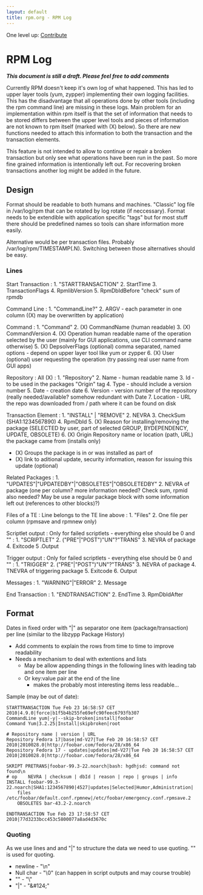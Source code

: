 ```yaml
---
layout: default
title: rpm.org - RPM Log
---
```

One level up: [Contribute](../contribute.html)

# RPM Log

 ***This document is still a draft. Please feel free to add comments***

Currently RPM doesn't keep it's own log of what happened. This has led to upper layer tools (yum, zypper) implementing their own logging facilities. This has the disadvantage that all operations done by other tools (including the rpm command line) are missing in these logs. Main problem for an implementation within rpm itself is that the set of information that needs to be stored differs between the upper level tools and pieces of information are not known to rpm itself (marked with (X) below). So there are new functions needed to attach this information to both the transaction and the transaction elements.

This feature is not intended to allow to continue or repair a broken transaction but only see what operations have been run in the past. So more fine grained information is intentionally left out. For recovering broken transactions another log might be added in the future.

## Design

Format should be readable to both humans and machines. "Classic" log file in /var/log/rpm that can be rotated by log rotate (if neccessary). Format needs to be extendible with application specific "tags" but for most stuff there should be predefined names so tools can share information more easily.

Alternative would be per transaction files. Probably /var/log/rpm/TIMESTAMP(.N). Switching between those alternatives should be easy.

### Lines
Start Transaction
: 1. "STARTTRANSACTION"
  2. StartTime
  3. TransactionFlags
  4. RpmlibVersion
  5.  RpmDbIdBefore "check" sum of rpmdb 

Command Line
: 1. "CommandLine?"
  2. ARGV - each parameter in one column ((X) may be overwritten by application) 

Command
: 1. "Command"
  2. (X) CommandName (human readable)
  3. (X) CommandVersion
  4. (X) Operation human readable name of the operation selected by the user (mainly for GUI applications, use CLI command name otherwise)
  5. (X) DepsolverFlags (optional) comma separated, named options - depend on upper layer tool like yum or zypper
  6. (X) User (optional) user requesting the operation (try passing real user name from GUI apps) 

Repository
: All (X)
  : 1. "Repository"
    2. Name - human readable name
    3. Id - to be used in the packages "Origin" tag
    4. Type - should include a version number
    5. Date - creation date
    6. Version - version number of the repository (really needed/available? somehow redundant with Date
    7. Location - URL the repo was downloaded from / path where it can be found on disk 

Transaction Element
: 1. "INSTALL" &#124; "REMOVE"
  2.  NEVRA
  3.  CheckSum (SHA1:1234567890)
  4.  RpmDbId
  5.  (X) Reason for installing/removing the package (SELECTED by user, part of selected GROUP, BYDEPENDENCY, UPDATE, OBSOLETE)
  6.  (X) Origin Repository name or location (path, URL) the package came from (installs only) 

  *  (X) Groups the package is in or was installed as part of
  *  (X) link to aditional update, security information, reason for issuing this update (optional) 

Related Packages
: 1. "UPDATES"&#124;"UPDATEDBY"&#124;"OBSOLETES"&#124;"OBSOLETEDBY"
  2.  NEVRA of package (one per column? more information needed? Check sum, rpmid also needed? May be use a regular package block with some information left out (references to other blocks)?) 

Files of a TE
: Line belongs to the TE line above
  : 1. "Files"
    2. One file per column (rpmsave and rpmnew only) 

Scriptlet output
: Only for failed scriptlets - everything else should be 0 and ""
   : 1. "SCRIPTLET"
     2. ("PRE"&#124;"POST")"UN"?"TRANS"
     3. NEVRA of package
     4. Exitcode
     5 .Output 

Trigger output
: Only for failed scriptlets - everything else should be 0 and ""
  : 1. "TRIGGER"
    2. ("PRE"&#124;"POST")"UN"?"TRANS"
    3. NEVRA of package
    4. TNEVRA of triggering package
    5. Exitcode
    6. Output 

Messages
: 1. "WARNING"&#124;"ERROR"
  2.  Message 

End Transaction
: 1. "ENDTRANSACTION"
  2.  EndTime
  3.  RpmDbIdAfter 

## Format

Dates in fixed order with "&#124;" as separator one item (package/transaction) per line (similar to the libzypp Package History)

* Add comments to explain the rows from time to time to improve readability
* Needs a mechanism to deal with extentions and lists
  * May be allow appending things in the following lines with leading tab and one item per line
  * Or key:value pair at the end of the line
     * makes the probably most interesting items less readable... 

Sample (may be out of date):
```
STARTTRANSACTION Tue Feb 23 16:58:57 CET 2010|4.9.0|force|b1f5b4b255fe69efc90feec6793fb307
CommandLine yum|-y|--skip-broken|install|foobar
Command Yum|3.2.25|Install|skipbroken|root

# Repository name | version | URL
Repository Fedora 17|base|md-V27|Tue Feb 20 16:58:57 CET 2010|2010028.0|http://foobar.com/fedora/28/x86_64
Repository Fedora 17 - updates|updates|md-V27|Tue Feb 20 16:58:57 CET 2010|2010028.0|http://foobar.com/fedora/28/x86_64

SKRIPT PRETRANS|foobar-99.3-22.noarch|bash: hgdhjsd: command not found\n
# op    NEVRA | checksum | dbId | reason | repo | groups | info
INSTALL foobar-99.3-22.noarch|SHA1:1234567890|4527|updates|Selected|Humor,Administration|
    files /etc/foobar/default.conf.rpmnew|/etc/foobar/emergency.conf.rpmsave.2
    OBSOLETES bar-43.2-2.noarch

ENDTRANSACTION Tue Feb 23 17:58:57 CET 2010|77d3233bcc453c5800077a8ad4d3670c
```

### Quoting

As we use lines and and "&#124;" to structure the data we need to use quoting. "\" is used for quoting.

* newline - "\n"
* Null char - "\0" (can happen in script outputs and may course trouble)
* "\" - "\\"
* "&#124;" - "\&#124;" 

